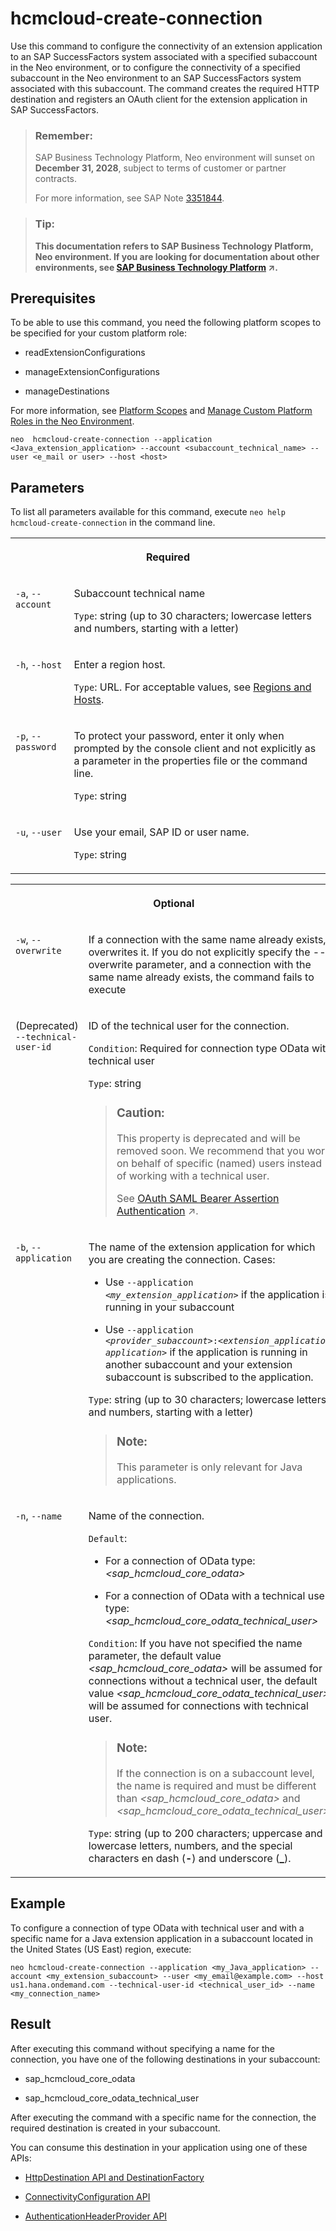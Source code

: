 <!-- loioba4e8bbf0ec4409fae7064bcbbe07e49 -->

# hcmcloud-create-connection

Use this command to configure the connectivity of an extension application to an SAP SuccessFactors system associated with a specified subaccount in the Neo environment, or to configure the connectivity of a specified subaccount in the Neo environment to an SAP SuccessFactors system associated with this subaccount. The command creates the required HTTP destination and registers an OAuth client for the extension application in SAP SuccessFactors.



> ### Remember:  
> SAP Business Technology Platform, Neo environment will sunset on **December 31, 2028**, subject to terms of customer or partner contracts.
> 
> For more information, see SAP Note [3351844](https://me.sap.com/notes/3351844).

> ### Tip:  
> **This documentation refers to SAP Business Technology Platform, Neo environment. If you are looking for documentation about other environments, see [SAP Business Technology Platform](https://help.sap.com/viewer/65de2977205c403bbc107264b8eccf4b/Cloud/en-US/6a2c1ab5a31b4ed9a2ce17a5329e1dd8.html "SAP Business Technology Platform (SAP BTP) is an integrated offering comprised of four technology portfolios: database and data management, application development and integration, analytics, and intelligent technologies. The platform offers users the ability to turn data into business value, compose end-to-end business processes, and build and extend SAP applications quickly.") :arrow_upper_right:.**



## Prerequisites

To be able to use this command, you need the following platform scopes to be specified for your custom platform role:

-   readExtensionConfigurations

-   manageExtensionConfigurations

-   manageDestinations


For more information, see [Platform Scopes](https://help.sap.com/viewer/65de2977205c403bbc107264b8eccf4b/Cloud/en-US/f2260746ed8e446fafdeaaa8ab43e307.html) and [Manage Custom Platform Roles in the Neo Environment](https://help.sap.com/viewer/65de2977205c403bbc107264b8eccf4b/Cloud/en-US/ede5f721e78e4d678c87c8a200c564ca.html).



```
neo  hcmcloud-create-connection --application <Java_extension_application> --account <subaccount_technical_name> --user <e_mail or user> --host <host>
```



## Parameters



To list all parameters available for this command, execute `neo help hcmcloud-create-connection` in the command line.


<table>
<tr>
<th valign="top" colspan="2">

Required



</th>
</tr>
<tr>
<td valign="top">

`-a`, `--account`



</td>
<td valign="top">

Subaccount technical name

`Type`: string \(up to 30 characters; lowercase letters and numbers, starting with a letter\)



</td>
</tr>
<tr>
<td valign="top">

`-h`, `--host`



</td>
<td valign="top">

Enter a region host.

`Type`: URL. For acceptable values, see [Regions and Hosts](https://help.sap.com/viewer/65de2977205c403bbc107264b8eccf4b/Cloud/en-US/350356d1dc314d3199dca15bd2ab9b0e.html).



</td>
</tr>
<tr>
<td valign="top">

`-p`, `--password`



</td>
<td valign="top">

To protect your password, enter it only when prompted by the console client and not explicitly as a parameter in the properties file or the command line.

`Type`: string



</td>
</tr>
<tr>
<td valign="top">

`-u`, `--user`



</td>
<td valign="top">

Use your email, SAP ID or user name.

`Type`: string



</td>
</tr>
</table>


<table>
<tr>
<th valign="top" colspan="2">

Optional



</th>
</tr>
<tr>
<td valign="top">

`-w`, `--overwrite`



</td>
<td valign="top">

If a connection with the same name already exists, overwrites it. If you do not explicitly specify the --overwrite parameter, and a connection with the same name already exists, the command fails to execute



</td>
</tr>
<tr>
<td valign="top">

\(Deprecated\) `--technical-user-id`



</td>
<td valign="top">

ID of the technical user for the connection.

`Condition`: Required for connection type OData with technical user

`Type`: string

> ### Caution:  
> This property is deprecated and will be removed soon. We recommend that you work on behalf of specific \(named\) users instead of working with a technical user.
> 
> See [OAuth SAML Bearer Assertion Authentication](https://help.sap.com/viewer/cca91383641e40ffbe03bdc78f00f681/Cloud/en-US/c69ea6aacd714ad2ae8ceb5fc3ceea56.html "Create and configure an OAuth SAML Bearer Assertion destination for an application in the Cloud Foundry environment.") :arrow_upper_right:.



</td>
</tr>
<tr>
<td valign="top">

`-b`, `--application`



</td>
<td valign="top">

The name of the extension application for which you are creating the connection. Cases:

-   Use <code>--application <i class="varname">&lt;my_extension_application&gt;</i></code> if the application is running in your subaccount

-   Use <code>--application <i class="varname">&lt;provider_subaccount&gt;</i>:<i class="varname">&lt;extension_application application&gt;</i></code> if the application is running in another subaccount and your extension subaccount is subscribed to the application.


`Type`: string \(up to 30 characters; lowercase letters and numbers, starting with a letter\)

> ### Note:  
> This parameter is only relevant for Java applications.



</td>
</tr>
<tr>
<td valign="top">

`-n`, `--name`



</td>
<td valign="top">

Name of the connection.

`Default`:

-   For a connection of OData type: *<sap\_hcmcloud\_core\_odata\>*

-   For a connection of OData with a technical user type: *<sap\_hcmcloud\_core\_odata\_technical\_user\>*


`Condition`: If you have not specified the name parameter, the default value *<sap\_hcmcloud\_core\_odata\>* will be assumed for connections without a technical user, the default value *<sap\_hcmcloud\_core\_odata\_technical\_user\>* will be assumed for connections with technical user.

> ### Note:  
> If the connection is on a subaccount level, the name is required and must be different than *<sap\_hcmcloud\_core\_odata\>* and *<sap\_hcmcloud\_core\_odata\_technical\_user\>*.

`Type`: string \(up to 200 characters; uppercase and lowercase letters, numbers, and the special characters en dash \(**\-**\) and underscore \(**\_**\).



</td>
</tr>
</table>



## Example

To configure a connection of type OData with technical user and with a specific name for a Java extension application in a subaccount located in the United States \(US East\) region, execute:

```
neo hcmcloud-create-connection --application <my_Java_application> --account <my_extension_subaccount> --user <my_email@example.com> --host us1.hana.ondemand.com --technical-user-id <technical_user_id> --name <my_connection_name>
```



<a name="loioba4e8bbf0ec4409fae7064bcbbe07e49__section_ymd_t5z_gbb"/>

## Result

After executing this command without specifying a name for the connection, you have one of the following destinations in your subaccount:

-   sap\_hcmcloud\_core\_odata

-   sap\_hcmcloud\_core\_odata\_technical\_user


After executing the command with a specific name for the connection, the required destination is created in your subaccount.

You can consume this destination in your application using one of these APIs:

-   [HttpDestination API and DestinationFactory](https://help.sap.com/viewer/cca91383641e40ffbe03bdc78f00f681/Cloud/en-US/462dbffef4614044b5c727c9de37672e.html)

-   [ConnectivityConfiguration API](https://help.sap.com/viewer/cca91383641e40ffbe03bdc78f00f681/Cloud/en-US/4da3b13c88ce4220bbd56a4361799668.html)

-   [AuthenticationHeaderProvider API](https://help.sap.com/viewer/cca91383641e40ffbe03bdc78f00f681/Cloud/en-US/df6c1ffd39f0451594d737cf7638ce00.html)


